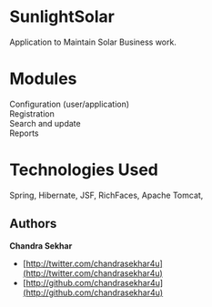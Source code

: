 SunlightSolar
=============


Application to Maintain Solar Business work.

Modules
========
Configuration (user/application)<br/>
Registration<br/>
Search and update<br/>
Reports<rb/>


Technologies Used
==================
Spring, Hibernate, JSF, RichFaces, Apache Tomcat,

## Authors

**Chandra Sekhar**

+ [http://twitter.com/chandrasekhar4u](http://twitter.com/chandrasekhar4u)
+ [http://github.com/chandrasekhar4u](http://github.com/chandrasekhar4u)



